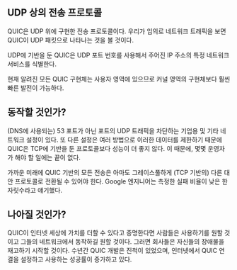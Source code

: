 <!--
## Transfer protocol over UDP

QUIC is a transfer protocol implemented on top of UDP. If you watch your network
traffic casually, you will see QUIC appear as UDP packets.

Based on UDP it also then uses UDP port numbers to identify specific network
services on a given IP address.

All known QUIC implementations are currently in user-space, which allows for
more rapid evolution than kernel-space implementations typically allow.
-->

## UDP 상의 전송 프로토콜

QUIC은 UDP 위에 구현한 전송 프로토콜이다. 우리가 임의로 네트워크 트래픽을 보면
QUIC이 UDP 패킷으로 나타나는 것을 볼 것이다.

UDP에 기반을 둔 QUIC은 UDP 포트 번호를 사용해서 주어진 IP 주소의 특정 네트워크 서비스를 식별한다.

현재 알려진 모든 QUIC 구현체는 사용자 영역에 있으므로 커널 영역의 구현체보다 훨씬 빠른 발전이 가능하다.

<!--
## Will it work?

There are enterprises and other network setups that block UDP traffic on other
ports than 53 (used for DNS). Others throttle such data in ways that makes
QUIC perform worse than TCP based protocols. There is no end to what some
operators may do.

For the foreseeable future, all use of QUIC-based transports will probably
have to be able to gracefully fall-back to another (TCP-based) alternative.
Google engineers have previously mentioned measured failure rates in the low
single-digit percentages.
-->

## 동작할 것인가?

(DNS에 사용되는) 53 포트가 아닌 포트의 UDP 트래픽을 차단하는 기업용 및 기타 네트워크 설정이 있다.
또 다른 설정은 여러 방법으로 이러한 데이터를 제한하기 때문에 QUIC은 TCP에 기반을 둔 프로토콜보다
성능이 더 좋지 않다. 이 때문에, 몇몇 운영자가 해야 할 일에는 끝이 없다.

가까운 미래에 QUIC 기반의 모든 전송은 아마도 그레이스풀하게 (TCP 기반의) 다른 대안 프로토콜로
전환될 수 있어야 한다. Google 엔지니어는 측정한 실패 비율이 낮은 한 자릿수라고 얘기했다.

<!--
## Will it improve?

Chances are that if QUIC proves to be a valuable addition to the Internet
world, people will want to use it and they will want it to function in their
networks and then companies may start to reconsider their obstacles. During
the years the development of QUIC has progressed, the success rate for
establishing and using QUIC connections across the Internet has increased.
-->

## 나아질 것인가?

QUIC이 인터넷 세상에 가치를 더할 수 있다고 증명한다면 사람들은 사용하기를 원할 것이고 그들의
네트워크에서 동작하길 원할 것이다. 그러면 회사들은 자신들의 장애물을 재고하기 시작할 것이다.
수년간 QUIC 개발은 진척이 있었으며, 인터넷에서 QUIC 연결을 설정하고 사용하는 성공률이 증가하고 있다.
